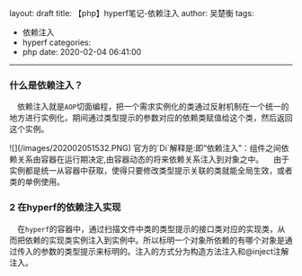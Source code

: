 layout: draft
title: 【php】hyperf笔记-依赖注入
author: 吴楚衡
tags:
  - 依赖注入
  - hyperf
categories:
  - php
date: 2020-02-04 06:41:00
---
### 什么是依赖注入？
&emsp;依赖注入就是`AOP`切面编程，把一个需求实例化的类通过反射机制在一个统一的地方进行实例化，期间通过类型提示的参数对应的依赖类赋值给这个类，然后返回这个实例。
<div style="display:none">
  

``` mermaid
classDiagram
class 容器
class 实例{
    <<instance>>
    - $userInfo : object App\User
}
class Dependence{
    <<config>>
    // 类型提示对应要注入的类
    ...
    'App\UserInterface' => 'App\User' 
    ...
}
class UserInfo{
    <<class>>
}
class User{
    <<class>>
    - $userInfo: Object 
    + __construct(App\UserInterface::class $userInfo) : void
}
容器 --> 实例: 5返回实例
实例 --> 容器:1
容器 <-- User : 2 User类载入容器
Dependence --|> 容器 : 3 查看UserInterface对应的注入类
容器 <|-- UserInfo : 4 根据依赖关系注入
```
</div>
![](/images/202002051532.PNG)
<!--more-->
官方的`Di`解释是:即“依赖注入”：组件之间依赖关系由容器在运行期决定,由容器动态的将来依赖关系注入到对象之中。  
&emsp;由于实例都是统一从容器中获取，使得只要修改类型提示关联的类就能全局生效，或者类的单例使用。

### 2 在hyperf的依赖注入实现
&emsp;在`hyperf`的容器中，通过扫描文件中类的类型提示的接口类对应的实现类，从而把依赖的实现类实例注入到实例中。所以标明一个对象所依赖的有哪个对象是通过传入的参数的类型提示来标明的。注入的方式分为构造方法注入和@inject注解注入。

